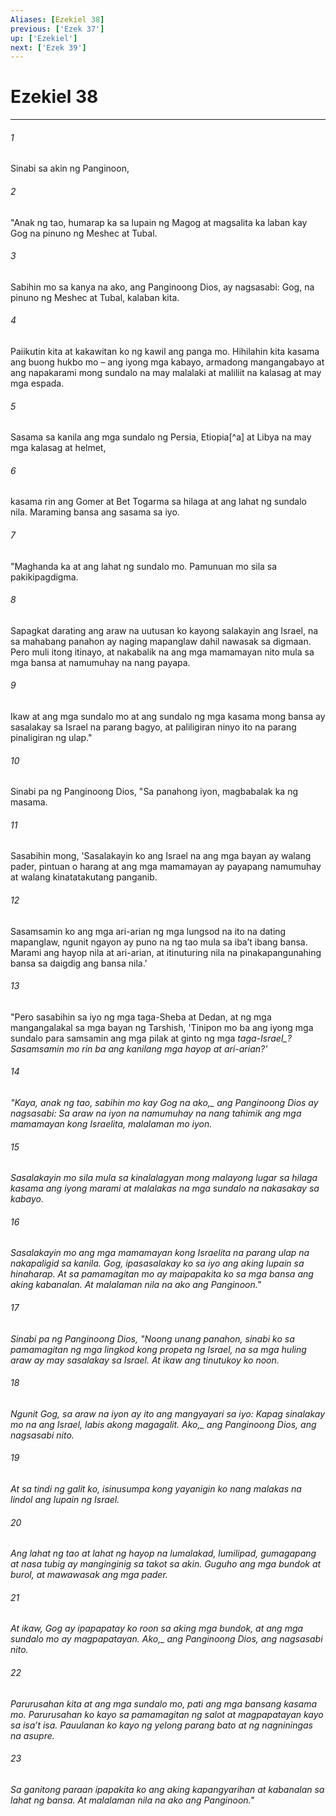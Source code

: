```yaml
---
Aliases: [Ezekiel 38]
previous: ['Ezek 37']
up: ['Ezekiel']
next: ['Ezek 39']
---
```

# Ezekiel 38

***






















###### 1 










Sinabi sa akin ng Panginoon, 





















###### 2 










"Anak ng tao, humarap ka sa lupain ng Magog at magsalita ka laban kay Gog na pinuno ng Meshec at Tubal. 





















###### 3 










Sabihin mo sa kanya na ako, ang Panginoong Dios, ay nagsasabi: Gog, na pinuno ng Meshec at Tubal, kalaban kita. 





















###### 4 










Paiikutin kita at kakawitan ko ng kawil ang panga mo. Hihilahin kita kasama ang buong hukbo mo – ang iyong mga kabayo, armadong mangangabayo at ang napakarami mong sundalo na may malalaki at maliliit na kalasag at may mga espada. 





















###### 5 










Sasama sa kanila ang mga sundalo ng Persia, Etiopia[^a] at Libya na may mga kalasag at helmet, 





















###### 6 










kasama rin ang Gomer at Bet Togarma sa hilaga at ang lahat ng sundalo nila. Maraming bansa ang sasama sa iyo. 





















###### 7 










"Maghanda ka at ang lahat ng sundalo mo. Pamunuan mo sila sa pakikipagdigma. 





















###### 8 










Sapagkat darating ang araw na uutusan ko kayong salakayin ang Israel, na sa mahabang panahon ay naging mapanglaw dahil nawasak sa digmaan. Pero muli itong itinayo, at nakabalik na ang mga mamamayan nito mula sa mga bansa at namumuhay na nang payapa. 





















###### 9 










Ikaw at ang mga sundalo mo at ang sundalo ng mga kasama mong bansa ay sasalakay sa Israel na parang bagyo, at paliligiran ninyo ito na parang pinaligiran ng ulap." 





















###### 10 










Sinabi pa ng Panginoong Dios, "Sa panahong iyon, magbabalak ka ng masama. 





















###### 11 










Sasabihin mong, 'Sasalakayin ko ang Israel na ang mga bayan ay walang pader, pintuan o harang at ang mga mamamayan ay payapang namumuhay at walang kinatatakutang panganib. 





















###### 12 










Sasamsamin ko ang mga ari-arian ng mga lungsod na ito na dating mapanglaw, ngunit ngayon ay puno na ng tao mula sa ibaʼt ibang bansa. Marami ang hayop nila at ari-arian, at itinuturing nila na pinakapangunahing bansa sa daigdig ang bansa nila.' 





















###### 13 










"Pero sasabihin sa iyo ng mga taga-Sheba at Dedan, at ng mga mangangalakal sa mga bayan ng Tarshish, 'Tinipon mo ba ang iyong mga sundalo para samsamin ang mga pilak at ginto ng mga <i class="trans-change">taga-Israel_? Sasamsamin mo rin ba ang kanilang mga hayop at ari-arian?' 





















###### 14 










"Kaya, anak ng tao, sabihin mo kay Gog na <i class="trans-change">ako,_ ang Panginoong Dios ay nagsasabi: Sa araw na iyon na namumuhay na nang tahimik ang mga mamamayan kong Israelita, malalaman mo iyon. 





















###### 15 










Sasalakayin mo sila mula sa kinalalagyan mong malayong lugar sa hilaga kasama ang iyong marami at malalakas na mga sundalo na nakasakay sa kabayo. 





















###### 16 










Sasalakayin mo ang mga mamamayan kong Israelita na parang ulap na nakapaligid sa kanila. Gog, ipasasalakay ko sa iyo ang aking lupain sa hinaharap. At sa pamamagitan mo ay maipapakita ko sa mga bansa ang aking kabanalan. At malalaman nila na ako ang Panginoon." 





















###### 17 










Sinabi pa ng Panginoong Dios, "Noong unang panahon, sinabi ko sa pamamagitan ng mga lingkod kong propeta ng Israel, na sa mga huling araw ay may sasalakay sa Israel. At ikaw ang tinutukoy ko noon. 





















###### 18 










Ngunit Gog, sa araw na iyon ay ito ang mangyayari sa iyo: Kapag sinalakay mo na ang Israel, labis akong magagalit. <i class="trans-change">Ako,_ ang Panginoong Dios, ang nagsasabi nito. 





















###### 19 










At sa tindi ng galit ko, isinusumpa kong yayanigin ko nang malakas na lindol ang lupain ng Israel. 





















###### 20 










Ang lahat ng tao at lahat ng hayop na lumalakad, lumilipad, gumagapang at nasa tubig ay manginginig sa takot sa akin. Guguho ang mga bundok at burol, at mawawasak ang mga pader. 





















###### 21 










At ikaw, Gog ay ipapapatay ko roon sa aking mga bundok, at ang mga sundalo mo ay magpapatayan. <i class="trans-change">Ako,_ ang Panginoong Dios, ang nagsasabi nito. 





















###### 22 










Parurusahan kita at ang mga sundalo mo, pati ang mga bansang kasama mo. Parurusahan ko kayo sa pamamagitan ng salot at magpapatayan kayo sa isaʼt isa. Pauulanan ko kayo ng yelong parang bato at ng nagniningas na asupre. 





















###### 23 










Sa ganitong paraan ipapakita ko ang aking kapangyarihan at kabanalan sa lahat ng bansa. At malalaman nila na ako ang Panginoon."
